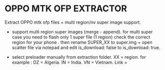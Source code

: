 # OPPO MTK OFP EXTRACTOR
 Extract OPPO mtk ofp files + multi region/nv super image support.
* support multi region super images (merge - append).
for multi super case you need to flash only 1 super file (1 region) check the correct region for your phone .
then rename SUPER_XX to super.img +
open scatter file via notepad and edit is_download: false to is_download: true.
+ select preloader manually from extraction folder.
XX = region.
for example :
DZ = Algeria.
IN = India.
VN = Vietnam.
Link =
